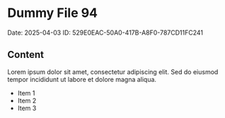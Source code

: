 # Dummy File 94

Date: 2025-04-03
ID: 529E0EAC-50A0-417B-A8F0-787CD11FC241

## Content

Lorem ipsum dolor sit amet, consectetur adipiscing elit.
Sed do eiusmod tempor incididunt ut labore et dolore magna aliqua.

* Item 1
* Item 2
* Item 3
